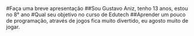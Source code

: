 #Faça uma breve apresentação
##Sou Gustavo Aniz, tenho 13 anos, estou no 8° ano 
#Qual seu objetivo no curso de Edutech
##Aprender um pouco de programação, através de jogos fica muito divertido, eu agosto muito de jogar.
